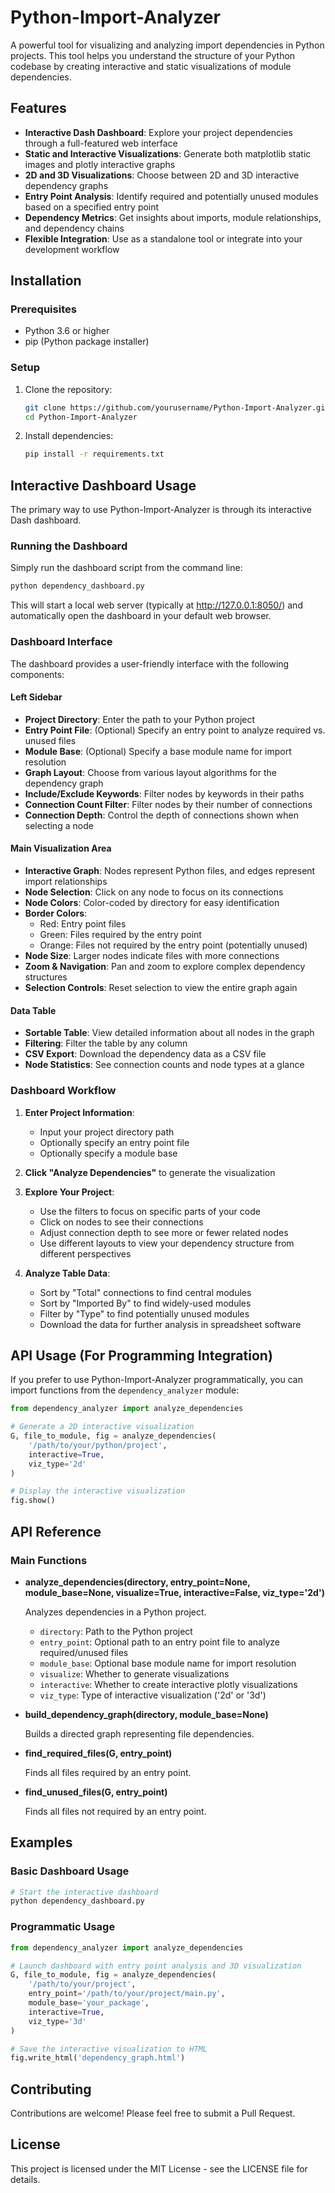 # Python-Import-Analyzer

A powerful tool for visualizing and analyzing import dependencies in Python projects. This tool helps you understand the structure of your Python codebase by creating interactive and static visualizations of module dependencies.

## Features

- **Interactive Dash Dashboard**: Explore your project dependencies through a full-featured web interface
- **Static and Interactive Visualizations**: Generate both matplotlib static images and plotly interactive graphs
- **2D and 3D Visualizations**: Choose between 2D and 3D interactive dependency graphs
- **Entry Point Analysis**: Identify required and potentially unused modules based on a specified entry point
- **Dependency Metrics**: Get insights about imports, module relationships, and dependency chains
- **Flexible Integration**: Use as a standalone tool or integrate into your development workflow

## Installation

### Prerequisites

- Python 3.6 or higher
- pip (Python package installer)

### Setup

1. Clone the repository:
   ```bash
   git clone https://github.com/yourusername/Python-Import-Analyzer.git
   cd Python-Import-Analyzer
   ```

2. Install dependencies:
   ```bash
   pip install -r requirements.txt
   ```

## Interactive Dashboard Usage

The primary way to use Python-Import-Analyzer is through its interactive Dash dashboard.

### Running the Dashboard

Simply run the dashboard script from the command line:

```bash
python dependency_dashboard.py
```

This will start a local web server (typically at http://127.0.0.1:8050/) and automatically open the dashboard in your default web browser.

### Dashboard Interface

The dashboard provides a user-friendly interface with the following components:

#### Left Sidebar

- **Project Directory**: Enter the path to your Python project
- **Entry Point File**: (Optional) Specify an entry point to analyze required vs. unused files
- **Module Base**: (Optional) Specify a base module name for import resolution
- **Graph Layout**: Choose from various layout algorithms for the dependency graph
- **Include/Exclude Keywords**: Filter nodes by keywords in their paths
- **Connection Count Filter**: Filter nodes by their number of connections
- **Connection Depth**: Control the depth of connections shown when selecting a node

#### Main Visualization Area

- **Interactive Graph**: Nodes represent Python files, and edges represent import relationships
- **Node Selection**: Click on any node to focus on its connections
- **Node Colors**: Color-coded by directory for easy identification
- **Border Colors**: 
  - Red: Entry point files
  - Green: Files required by the entry point
  - Orange: Files not required by the entry point (potentially unused)
- **Node Size**: Larger nodes indicate files with more connections
- **Zoom & Navigation**: Pan and zoom to explore complex dependency structures
- **Selection Controls**: Reset selection to view the entire graph again

#### Data Table

- **Sortable Table**: View detailed information about all nodes in the graph
- **Filtering**: Filter the table by any column
- **CSV Export**: Download the dependency data as a CSV file
- **Node Statistics**: See connection counts and node types at a glance

### Dashboard Workflow

1. **Enter Project Information**:
   - Input your project directory path
   - Optionally specify an entry point file 
   - Optionally specify a module base

2. **Click "Analyze Dependencies"** to generate the visualization

3. **Explore Your Project**:
   - Use the filters to focus on specific parts of your code
   - Click on nodes to see their connections
   - Adjust connection depth to see more or fewer related nodes
   - Use different layouts to view your dependency structure from different perspectives

4. **Analyze Table Data**:
   - Sort by "Total" connections to find central modules
   - Sort by "Imported By" to find widely-used modules
   - Filter by "Type" to find potentially unused modules
   - Download the data for further analysis in spreadsheet software

## API Usage (For Programming Integration)

If you prefer to use Python-Import-Analyzer programmatically, you can import functions from the `dependency_analyzer` module:

```python
from dependency_analyzer import analyze_dependencies

# Generate a 2D interactive visualization
G, file_to_module, fig = analyze_dependencies(
    '/path/to/your/python/project',
    interactive=True,
    viz_type='2d'
)

# Display the interactive visualization
fig.show()
```

## API Reference

### Main Functions

- **analyze_dependencies(directory, entry_point=None, module_base=None, visualize=True, interactive=False, viz_type='2d')**
  
  Analyzes dependencies in a Python project.

  - `directory`: Path to the Python project
  - `entry_point`: Optional path to an entry point file to analyze required/unused files
  - `module_base`: Optional base module name for import resolution
  - `visualize`: Whether to generate visualizations
  - `interactive`: Whether to create interactive plotly visualizations
  - `viz_type`: Type of interactive visualization ('2d' or '3d')

- **build_dependency_graph(directory, module_base=None)**
  
  Builds a directed graph representing file dependencies.

- **find_required_files(G, entry_point)**
  
  Finds all files required by an entry point.

- **find_unused_files(G, entry_point)**
  
  Finds all files not required by an entry point.

## Examples

### Basic Dashboard Usage

```bash
# Start the interactive dashboard
python dependency_dashboard.py
```

### Programmatic Usage

```python
from dependency_analyzer import analyze_dependencies

# Launch dashboard with entry point analysis and 3D visualization
G, file_to_module, fig = analyze_dependencies(
    '/path/to/your/project',
    entry_point='/path/to/your/project/main.py',
    module_base='your_package',
    interactive=True,
    viz_type='3d'
)

# Save the interactive visualization to HTML
fig.write_html('dependency_graph.html')
```

## Contributing

Contributions are welcome! Please feel free to submit a Pull Request.

## License

This project is licensed under the MIT License - see the LICENSE file for details.
